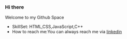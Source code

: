  ### Hi there
 Welcome to my Github Space
 - SkillSet: HTML,CSS,JavaScript,C++
 - How to reach me:You can always reach me via [linkedin](www.linkedin.com/in/ayushgoyal20)

